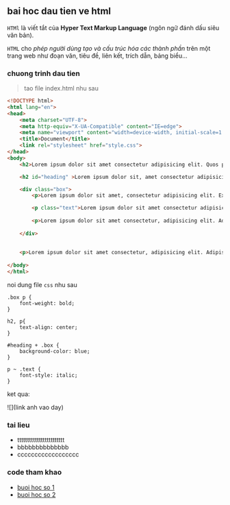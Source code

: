 ## bai hoc dau tien ve html


`HTMl` là viết tắt của **Hyper Text Markup Language** (ngôn ngữ đánh dấu siêu văn bản).



`HTML` cho *phép người dùng tạo và cấu trúc hóa các thành phần* trên một trang web như đoạn văn, tiêu đề, liên kết, trích dẫn, bảng biểu…

### chuong trinh dau tien

> tao file index.html nhu sau

```html
<!DOCTYPE html>
<html lang="en">
<head>
    <meta charset="UTF-8">
    <meta http-equiv="X-UA-Compatible" content="IE=edge">
    <meta name="viewport" content="width=device-width, initial-scale=1.0">
    <title>Document</title>
    <link rel="stylesheet" href="style.css">
</head>
<body>
    <h2>Lorem ipsum dolor sit amet consectetur adipisicing elit. Quos placeat tenetur officia nostrum dignissimos, tempora ratione quam perspiciatis at nemo fugiat iste, tempore iure. Soluta, consequuntur. Alias porro similique in.</h2>

    <h2 id="heading" >Lorem ipsum dolor sit, amet consectetur adipisicing elit. Et, fugit. Magni modi dolore non aspernatur, expedita debitis sapiente fuga ipsam! Eveniet at neque quisquam molestiae nemo minima, ducimus maiores dignissimos.</h2>

    <div class="box">
        <p>Lorem ipsum dolor sit amet, consectetur adipisicing elit. Expedita sint provident, eaque esse possimus numquam quibusdam dolorum qui. Eum ipsam incidunt ducimus alias laudantium quam! Doloribus, nulla excepturi? Nobis, suscipit!</p>

        <p class="text">Lorem ipsum dolor sit amet consectetur adipisicing elit. Nisi laboriosam veniam aliquid ut a. Reprehenderit praesentium, accusantium eaque ducimus esse atque debitis. Maxime totam error molestias provident inventore, eaque esse!</p>
    
        <p>Lorem ipsum dolor sit amet consectetur, adipisicing elit. Adipisci blanditiis aspernatur accusantium voluptas, asperiores necessitatibus, aliquid neque eos omnis reiciendis repellat sit maiores odit exercitationem. In reprehenderit dicta nemo ipsa!</p>
    
    </div>
 
 
    <p>Lorem ipsum dolor sit amet consectetur, adipisicing elit. Adipisci blanditiis aspernatur accusantium voluptas, asperiores necessitatibus, aliquid neque eos omnis reiciendis repellat sit maiores odit exercitationem. In reprehenderit dicta nemo ipsa!</p>
    
</body>
</html>

```

noi dung file `css` nhu sau

```
.box p {
    font-weight: bold;
}

h2, p{
    text-align: center;
}

#heading + .box {
    background-color: blue;
}

p ~ .text {
    font-style: italic;
}
```

ket qua:

![](link anh vao day)

### tai lieu 
- tttttttttttttttttttttttt
- bbbbbbbbbbbbbb
- cccccccccccccccccc

### code tham khao 

- [buoi hoc so 1](./day-2/index.html)
- [buoi hoc so 2](./card/index.html)